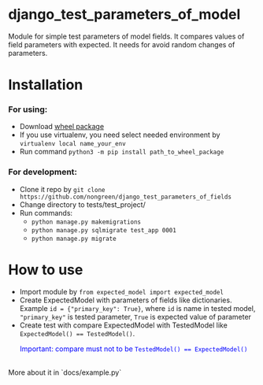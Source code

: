# django_test_parameters_of_model

Module for simple test parameters of model fields. It compares values of field parameters with expected. 
It needs for avoid random changes of parameters.

# Installation

### For using:

- Download [wheel package](https://github.com/nongreen/django_test_parameters_of_fields/raw/master/dist/django_test_parameters_of_models-1.0.0-py3-none-any.whl)
- If you use virtualenv, you need select needed environment by `virtualenv local name_your_env`
- Run command `python3 -m pip install path_to_wheel_package`

### For development:

- Clone it repo by `git clone https://github.com/nongreen/django_test_parameters_of_fields`
- Change directory to tests/test_project/
- Run commands:
  - `python manage.py makemigrations`
  - `python manage.py sqlmigrate test_app 0001`
  - `python manage.py migrate`

# How to use

- Import module by `from expected_model import expected_model`
- Create ExpectedModel with parameters of fields like dictionaries. Example `id = {"primary_key": True}`, where `id`
is name in tested model, `"primary_key"` is tested parameter, `True` is expected value of parameter
- Create test with compare ExpectedModel with TestedModel like `ExpectedModel() == TestedModel()`. <p style="color: blue">Important: compare must not to be `TestedModel() == ExpectedModel()`</p>  
<br/>
More about it in `docs/example.py`
